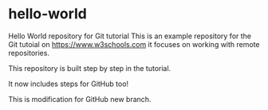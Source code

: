 # hello-world
Hello World repository for Git tutorial
This is an example repository for the Git tutoial on https://www.w3schools.com
it focuses on working with remote repositories.

This repository is built step by step in the tutorial.

It now includes steps for GitHub too!

This is modification for GitHub new branch.